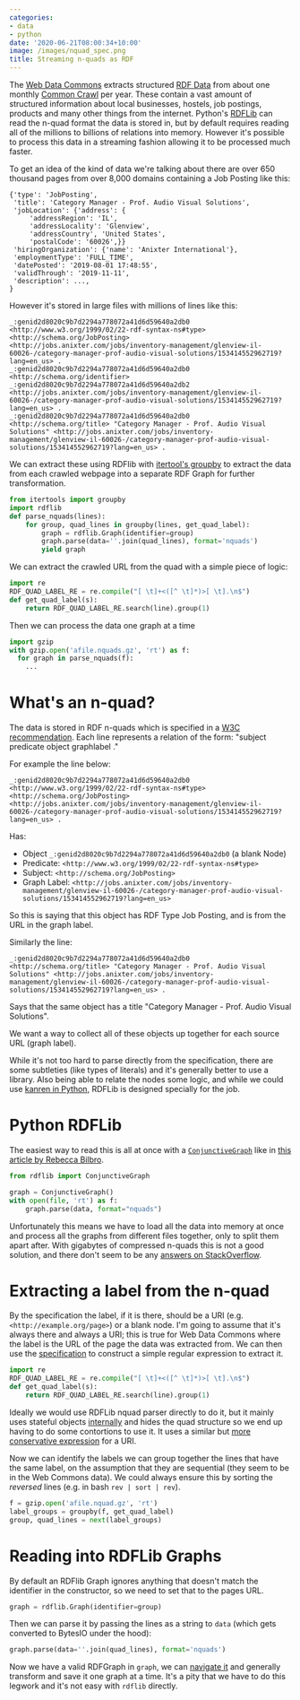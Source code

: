 ```yaml
---
categories:
- data
- python
date: '2020-06-21T08:00:34+10:00'
image: /images/nquad_spec.png
title: Streaming n-quads as RDF
---
```


The [Web Data Commons](http://webdatacommons.org/) extracts structured [RDF Data](https://en.wikipedia.org/wiki/Resource_Description_Framework) from about one monthly [Common Crawl](https://commoncrawl.org) per year.
These contain a vast amount of structured information about local businesses, hostels, job postings, products and many other things from the internet.
Python's [RDFLib](https://rdflib.readthedocs.io/en/stable/) can read the n-quad format the data is stored in, but by default requires reading all of the millions to billions of relations into memory.
However it's possible to process this data in a streaming fashion allowing it to be processed much faster.

To get an idea of the kind of data we're talking about there are over 650 thousand pages from over 8,000 domains containing a Job Posting like this:

```
{'type': 'JobPosting',
 'title': 'Category Manager - Prof. Audio Visual Solutions',
 'jobLocation': {'address': {
     'addressRegion': 'IL',
     'addressLocality': 'Glenview',
     'addressCountry', 'United States',
     'postalCode': '60026',}}
 'hiringOrganization': {'name': 'Anixter International'},
 'employmentType': 'FULL_TIME',
 'datePosted': '2019-08-01 17:48:55',
 'validThrough': '2019-11-11',
 'description': ...,
}
```

However it's stored in large files with millions of lines like this:

```
_:genid2d8020c9b7d2294a778072a41d6d59640a2db0 <http://www.w3.org/1999/02/22-rdf-syntax-ns#type> <http://schema.org/JobPosting> <http://jobs.anixter.com/jobs/inventory-management/glenview-il-60026-/category-manager-prof-audio-visual-solutions/153414552962719?lang=en_us> .
_:genid2d8020c9b7d2294a778072a41d6d59640a2db0 <http://schema.org/identifier> _:genid2d8020c9b7d2294a778072a41d6d59640a2db2 <http://jobs.anixter.com/jobs/inventory-management/glenview-il-60026-/category-manager-prof-audio-visual-solutions/153414552962719?lang=en_us> .
_:genid2d8020c9b7d2294a778072a41d6d59640a2db0 <http://schema.org/title> "Category Manager - Prof. Audio Visual Solutions" <http://jobs.anixter.com/jobs/inventory-management/glenview-il-60026-/category-manager-prof-audio-visual-solutions/153414552962719?lang=en_us> .
```

We can extract these using RDFlib with [itertool's groupby](https://docs.python.org/3.7/library/itertools.html#itertools.groupby) to extract the data from each crawled webpage into a separate RDF Graph for further transformation.

```python
from itertools import groupby
import rdflib
def parse_nquads(lines):
    for group, quad_lines in groupby(lines, get_quad_label):
        graph = rdflib.Graph(identifier=group)
        graph.parse(data=''.join(quad_lines), format='nquads')
        yield graph
```

We can extract the crawled URL from the quad with a simple piece of logic:

```python
import re
RDF_QUAD_LABEL_RE = re.compile("[ \t]+<([^ \t]*)>[ \t].\n$")
def get_quad_label(s):
    return RDF_QUAD_LABEL_RE.search(line).group(1)
```

Then we can process the data one graph at a time

```python
import gzip
with gzip.open('afile.nquads.gz', 'rt') as f:
  for graph in parse_nquads(f):
    ...
```


# What's an n-quad?

The data is stored in RDF n-quads which is specified in a [W3C recommendation](https://www.w3.org/TR/n-quads/).
Each line represents a relation of the form: "subject predicate object graphlabel ."

For example the line below:

```
_:genid2d8020c9b7d2294a778072a41d6d59640a2db0 <http://www.w3.org/1999/02/22-rdf-syntax-ns#type> <http://schema.org/JobPosting> <http://jobs.anixter.com/jobs/inventory-management/glenview-il-60026-/category-manager-prof-audio-visual-solutions/153414552962719?lang=en_us> .
```

Has:

* Object `_:genid2d8020c9b7d2294a778072a41d6d59640a2db0` (a blank Node)
* Predicate: `<http://www.w3.org/1999/02/22-rdf-syntax-ns#type>`
* Subject: `<http://schema.org/JobPosting>` 
* Graph Label: `<http://jobs.anixter.com/jobs/inventory-management/glenview-il-60026-/category-manager-prof-audio-visual-solutions/153414552962719?lang=en_us>`

So this is saying that this object has RDF Type Job Posting, and is from the URL in the graph label.

Similarly the line:

```
_:genid2d8020c9b7d2294a778072a41d6d59640a2db0 <http://schema.org/title> "Category Manager - Prof. Audio Visual Solutions" <http://jobs.anixter.com/jobs/inventory-management/glenview-il-60026-/category-manager-prof-audio-visual-solutions/153414552962719?lang=en_us> .
```

Says that the same object has a title "Category Manager - Prof. Audio Visual Solutions".

We want a way to collect all of these objects up together for each source URL (graph label).

While it's not too hard to parse directly from the specification, there are some subtleties (like types of literals) and it's generally better to use a library.
Also being able to relate the nodes some logic, and while we could use [kanren in Python](https://github.com/logpy/logpy), RDFLib is designed specially for the job.

# Python RDFLib

The easiest way to read this is all at once with a [`ConjunctiveGraph`](https://rdflib.readthedocs.io/en/stable/apidocs/rdflib.html?highlight=conjunctivegraph#rdflib.ConjunctiveGraph) like in [this article by Rebecca Bilbro](https://rebeccabilbro.github.io/rdf-basics/).

```python
from rdflib import ConjunctiveGraph

graph = ConjunctiveGraph()
with open(file, 'rt') as f:
    graph.parse(data, format="nquads")
```

Unfortunately this means we have to load all the data into memory at once and process all the graphs from different files together, only to split them apart after.
With gigabytes of compressed n-quads this is not a good solution, and there don't seem to be any [answers on StackOverflow](https://stackoverflow.com/questions/56007110/split-all-the-different-graphs-included-in-a-n-quads-file).

# Extracting a label from the n-quad

By the specification the label, if it is there, should be a URI (e.g. `<http://example.org/page>`) or a blank node.
I'm going to assume that it's always there and always a URI; this is true for Web Data Commons where the label is the URL of the page the data was extracted from.
We can then use the [specification](https://www.w3.org/TR/n-quads/) to construct a simple regular expression to extract it.

```python
import re
RDF_QUAD_LABEL_RE = re.compile("[ \t]+<([^ \t]*)>[ \t].\n$")
def get_quad_label(s):
    return RDF_QUAD_LABEL_RE.search(line).group(1)
```

Ideally we would use RDFLib nquad parser directly to do it, but it mainly uses stateful objects [internally](https://github.com/RDFLib/rdflib/blob/master/rdflib/plugins/parsers/nquads.py) and hides the quad structure so we end up having to do some contortions to use it.
It uses a similar but [more conservative expression](https://github.com/RDFLib/rdflib/blob/master/rdflib/plugins/parsers/ntriples.py#L27) for a URI.

Now we can identify the labels we can group together the lines that have the same label, on the assumption that they are sequential (they seem to be in the Web Commons data).
We could always ensure this by sorting the *reversed* lines (e.g. in bash `rev | sort | rev`).

```python
f = gzip.open('afile.nquad.gz', 'rt')
label_groups = groupby(f, get_quad_label)
group, quad_lines = next(label_groups)
```

# Reading into RDFLib Graphs

By default an RDFlib Graph ignores anything that doesn't match the identifier in the constructor, so we need to set that to the pages URL.

```python
graph = rdflib.Graph(identifier=group)
```

Then we can parse it by passing the lines as a string to `data` (which gets converted to BytesIO under the hood):

```python
graph.parse(data=''.join(quad_lines), format='nquads')
```

Now we have a valid RDFGraph in `graph`, we can [navigate it](https://rdflib.readthedocs.io/en/stable/intro_to_graphs.html) and generally transform and save it one graph at a time.
It's a pity that we have to do this legwork and it's not easy with `rdflib` directly.